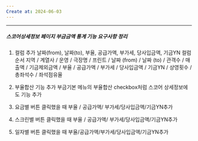 ```yaml
---
Create at: 2024-06-03
---
```

---

##### 스코어상세정보 페이지 부금금액 통계 기능 요구사항 정리
1. 컬럼 추가
	날짜(from), 날짜(to), 부율, 공급가액, 부가세, 당사입금액, 기금YN
	컬럼 순서
	지역 / 계열사 / 운영 / 극장명 / 프린트 / 날짜 (from) / 날짜 (to) / 관객수 / 매출액 / 기금제외금액 / 부율 / 공급가액 / 부가세 / 당사입금액 / 기금YN / 상영횟수 / 총좌석수 / 좌석점유율

2. 부율합산 기능 추가
부금기본 메뉴의 부율합산 checkbox처럼 스코어 상세정보에도 기능 추가

3. 요금별 버튼 클릭했을 때
부율 / 공급가액/ 부가세/당사입금액/기금YN추가

4. 스크린별 버튼 클릭했을 때
부율 / 공급가액/ 부가세/당사입금액/기금YN추가

5. 일자별 버튼 클릭했을 때
부율/공급가액/부가세/당사입금액/기금YN추가